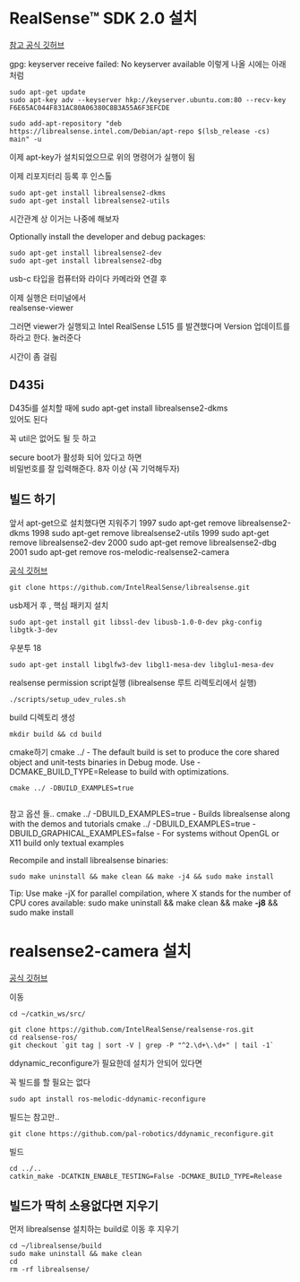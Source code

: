 # RealSense™ SDK 2.0 설치

[참고 공식 깃허브](https://github.com/IntelRealSense/librealsense/blob/master/doc/distribution_linux.md)

gpg: keyserver receive failed: No keyserver available
이렇게 나올 시에는 아래처럼

```
sudo apt-get update
sudo apt-key adv --keyserver hkp://keyserver.ubuntu.com:80 --recv-key F6E65AC044F831AC80A06380C8B3A55A6F3EFCDE
```

```
sudo add-apt-repository "deb https://librealsense.intel.com/Debian/apt-repo $(lsb_release -cs) main" -u
```

이제 apt-key가 설치되었으므로 위의 명령어가 실행이 됨


이제 리포지터리 등록 후 인스톨
```
sudo apt-get install librealsense2-dkms
sudo apt-get install librealsense2-utils
```

시간관계 상 이거는 나중에 해보자

Optionally install the developer and debug packages:
```
sudo apt-get install librealsense2-dev
sudo apt-get install librealsense2-dbg
```

usb-c 타입을 컴퓨터와 라이다 카메라와 연결 후 

이제 실행은 터미널에서   
realsense-viewer 

그러면 viewer가 실행되고 
Intel RealSense L515 를 발견했다며 Version 업데이트를 하라고 한다. 눌러준다

시간이 좀 걸림

## D435i
D435i를 설치할 때에
sudo apt-get install librealsense2-dkms    
있어도 된다  

꼭 util은 없어도 될 듯 하고 


secure boot가 활성화 되어 있다고 하면  
비밀번호를 잘 입력해준다. 8자 이상  (꼭 기억해두자)



## 빌드 하기
앞서 apt-get으로 설치했다면 지워주기
 1997  sudo apt-get remove librealsense2-dkms
 1998  sudo apt-get remove librealsense2-utils
 1999  sudo apt-get remove librealsense2-dev
 2000  sudo apt-get remove librealsense2-dbg
 2001  sudo apt-get remove ros-melodic-realsense2-camera


[공식 깃허브](https://github.com/IntelRealSense/librealsense/blob/master/doc/installation.md)

```
git clone https://github.com/IntelRealSense/librealsense.git
```

usb제거 후 , 핵심 패키지 설치
```
sudo apt-get install git libssl-dev libusb-1.0-0-dev pkg-config libgtk-3-dev
```

우분투 18
```
sudo apt-get install libglfw3-dev libgl1-mesa-dev libglu1-mesa-dev
```

realsense permission script실행 (librealsense 루트 리렉토리에서 실행)
```
./scripts/setup_udev_rules.sh
```

build 디렉토리 생성
```
mkdir build && cd build
```

cmake하기
cmake ../ - The default build is set to produce the core shared object and unit-tests binaries in Debug 
mode. Use -DCMAKE_BUILD_TYPE=Release to build with optimizations.
```
cmake ../ -DBUILD_EXAMPLES=true


```
참고 옵션 들..
cmake ../ -DBUILD_EXAMPLES=true - Builds librealsense along with the demos and tutorials
cmake ../ -DBUILD_EXAMPLES=true -DBUILD_GRAPHICAL_EXAMPLES=false - For systems without OpenGL or X11 build only textual examples

Recompile and install librealsense binaries:
```
sudo make uninstall && make clean && make -j4 && sudo make install
```

Tip: Use make -jX for parallel compilation, where X stands for the number of CPU cores available:
sudo make uninstall && make clean && make **-j8** && sudo make install


# realsense2-camera 설치
[공식 깃허브](https://github.com/IntelRealSense/realsense-ros)

이동
```
cd ~/catkin_ws/src/
```

```
git clone https://github.com/IntelRealSense/realsense-ros.git
cd realsense-ros/
git checkout `git tag | sort -V | grep -P "^2.\d+\.\d+" | tail -1`
```
ddynamic_reconfigure가 필요한데 설치가 안되어 있다면

꼭 빌드를 할 필요는 없다 
```
sudo apt install ros-melodic-ddynamic-reconfigure
```

빌드는 참고만..   
```
git clone https://github.com/pal-robotics/ddynamic_reconfigure.git
```

빌드
```
cd ../..
catkin_make -DCATKIN_ENABLE_TESTING=False -DCMAKE_BUILD_TYPE=Release
```



## 빌드가 딱히 소용없다면 지우기
먼저 librealsense 설치하는 build로 이동 후 지우기
```
cd ~/librealsense/build
sudo make uninstall && make clean
cd 
rm -rf librealsense/
```

